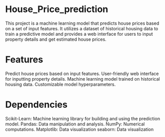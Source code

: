 # House_Price_prediction
This project is a machine learning model that predicts house prices based on a set of input features.
It utilizes a dataset of historical housing data to train a predictive model and provides a web interface for users to input property details and get estimated house prices.

# Features
Predict house prices based on input features.
User-friendly web interface for inputting property details.
Machine learning model trained on historical housing data.
Customizable model hyperparameters.

# Dependencies
Scikit-Learn: Machine learning library for building and using the prediction model.
Pandas: Data manipulation and analysis.
NumPy: Numerical computations.
Matplotlib: Data visualization
seaborn: Data visualization
